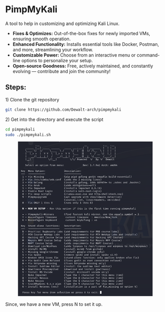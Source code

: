 # PimpMyKali

A tool to help in customizing and optimizing Kali Linux.

* **Fixes & Optimizes:** Out-of-the-box fixes for newly imported VMs, ensuring smooth operation.
* **Enhanced Functionality:** Installs essential tools like Docker, Postman, and more, streamlining your workflow.
* **Customizable Power:** Choose from an interactive menu or command-line options to personalize your setup.
* **Open-source Goodness:** Free, actively maintained, and constantly evolving — contribute and join the community!

## Steps:

1\) Clone the git repository

```bash
git clone https://github.com/Dewalt-arch/pimpmykali
```

2\) Get into the directory and execute the script

```bash
cd pimpmykali
sudo ./pimpmykali.sh
```

<figure><img src="../.gitbook/assets/image (1) (1).png" alt=""><figcaption></figcaption></figure>

Since, we have a new VM, press N to set it up.
